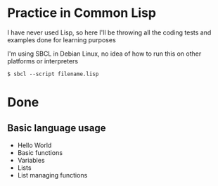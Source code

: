 # Practice in Common Lisp
I have never used Lisp, so here I'll be throwing all the coding tests and examples done for learning
purposes

I'm using SBCL in Debian Linux, no idea of how to run this on other platforms or interpreters
```txt
$ sbcl --script filename.lisp
```

# Done
## Basic language usage
- Hello World
- Basic functions
- Variables
- Lists
- List managing functions


